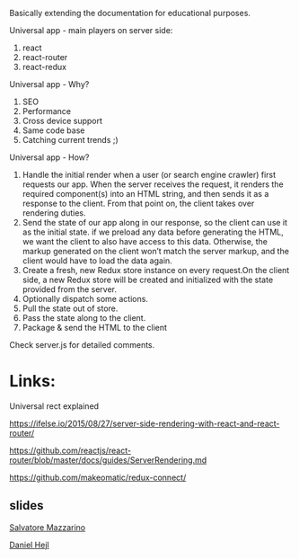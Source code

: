 Basically extending the documentation for educational purposes.

Universal app - main players on server side:

1. react
2. react-router
3. react-redux

Universal app - Why?

1. SEO
2. Performance
3. Cross device support
4. Same code base
5. Catching current trends ;)

Universal app - How?

1. Handle the initial render when a user (or search engine crawler) first requests our app. When the server receives the request, it        renders the required component(s) into an HTML string, and then sends it as a response to the client. From that point on, the client     takes over rendering duties.
2. Send the state of our app along in our response, so the client can use it as the initial state. if we preload any data before            generating the HTML, we want the client to also have access to this data. Otherwise, the markup generated on the client won’t match      the server markup, and the client would have to load the data again.
3. Create a fresh, new Redux store instance on every request.On the client side, a new Redux store will be created and initialized with     the state provided from the server.
4. Optionally dispatch some actions.
5. Pull the state out of store.
6. Pass the state along to the client.
7. Package & send the HTML to the client

Check server.js for detailed comments.

# Links:
Universal rect explained

https://ifelse.io/2015/08/27/server-side-rendering-with-react-and-react-router/

https://github.com/reactjs/react-router/blob/master/docs/guides/ServerRendering.md

https://github.com/makeomatic/redux-connect/


## slides
[Salvatore Mazzarino](https://github.com/strvcom/React-Meetup/blob/master/static/SalvatoreMazzarino-React-Meetup.key)

[Daniel Hejl](https://github.com/strvcom/React-Meetup/blob/master/static/DanielHejl-STRV-React.js-meetup.key)
